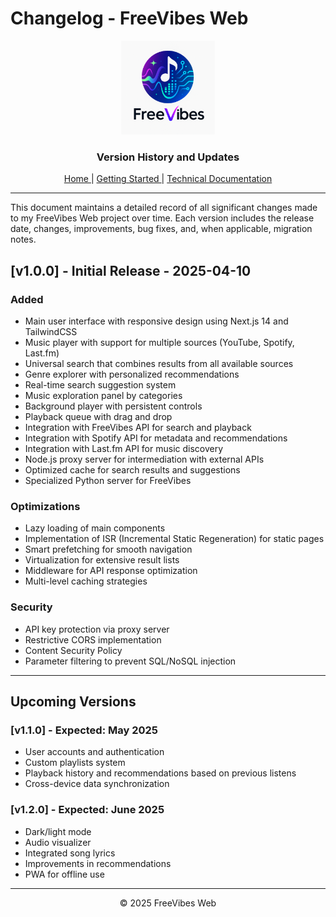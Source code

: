 # Changelog - FreeVibes Web

<div align="center">
  <img src="../../public/logo.png" alt="FreeVibes Web Logo" width="150" />
  <h3>Version History and Updates</h3>
</div>

<div align="center">

  [ Home ](../../README.md) | [ Getting Started ](README.md) | [ Technical Documentation ](TECHNICAL.md)

</div>

---

This document maintains a detailed record of all significant changes made to my FreeVibes Web project over time. Each version includes the release date, changes, improvements, bug fixes, and, when applicable, migration notes.

## [v1.0.0] - Initial Release - 2025-04-10

### Added
- Main user interface with responsive design using Next.js 14 and TailwindCSS
- Music player with support for multiple sources (YouTube, Spotify, Last.fm)
- Universal search that combines results from all available sources
- Genre explorer with personalized recommendations
- Real-time search suggestion system
- Music exploration panel by categories
- Background player with persistent controls
- Playback queue with drag and drop
- Integration with FreeVibes API for search and playback
- Integration with Spotify API for metadata and recommendations
- Integration with Last.fm API for music discovery
- Node.js proxy server for intermediation with external APIs
- Optimized cache for search results and suggestions
- Specialized Python server for FreeVibes

### Optimizations
- Lazy loading of main components
- Implementation of ISR (Incremental Static Regeneration) for static pages
- Smart prefetching for smooth navigation
- Virtualization for extensive result lists
- Middleware for API response optimization
- Multi-level caching strategies

### Security
- API key protection via proxy server
- Restrictive CORS implementation
- Content Security Policy
- Parameter filtering to prevent SQL/NoSQL injection

---

## Upcoming Versions

### [v1.1.0] - Expected: May 2025
- User accounts and authentication
- Custom playlists system
- Playback history and recommendations based on previous listens
- Cross-device data synchronization

### [v1.2.0] - Expected: June 2025
- Dark/light mode
- Audio visualizer
- Integrated song lyrics
- Improvements in recommendations
- PWA for offline use

---

<div align="center">
  <p>© 2025 FreeVibes Web</p>
</div>
